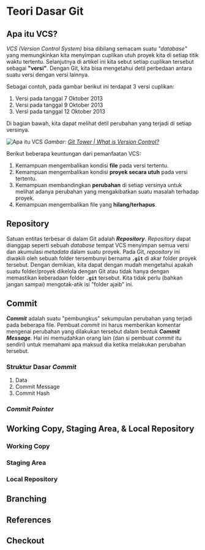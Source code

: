 # Teori Dasar Git

## Apa itu VCS?

*VCS (Version Control System)* bisa dibilang semacam suatu *"database"* yang memungkinkan kita menyimpan cuplikan utuh proyek kita di setiap titik waktu tertentu. Selanjutnya di artikel ini kita sebut setiap cuplikan tersebut sebagai **"versi"**. Dengan Git, kita bisa mengetahui detil perbedaan antara suatu versi dengan versi lainnya.

Sebagai contoh, pada gambar berikut ini terdapat 3 versi cuplikan:
1. Versi pada tanggal 7 Oktober 2013
2. Versi pada tanggal 9 Oktober 2013
3. Versi pada tanggal 12 Oktober 2013

Di bagian bawah, kita dapat melihat detil perubahan yang terjadi di setiap versinya.

![Apa itu VCS](https://www.git-tower.com/learn/content/01-git/01-ebook/en/02-desktop-gui/02-basics/01-what-is-version-control/what-is-vcs.png)
*Gambar: [Git Tower | What is Version Control?](https://www.git-tower.com/learn/git/ebook/en/desktop-gui/basics/what-is-version-control#start)*

Berikut beberapa keuntungan dari pemanfaatan VCS:

1. Kemampuan mengembalikan kondisi **file** pada versi tertentu.
2. Kemampuan mengembalikan kondisi **proyek secara utuh** pada versi tertentu.
3. Kemampuan membandingkan **perubahan** di setiap versinya untuk melihat adanya perubahan yang mengakibatkan suatu masalah terhadap proyek.
4. Kemampuan mengembalikan file yang **hilang/terhapus**. 

## Repository

Satuan entitas terbesar di dalam Git adalah ***Repository***.
*Repository* dapat dianggap seperti sebuah *database* tempat VCS menyimpan semua versi dan akumulasi *metadata* dalam suatu proyek. Pada Git, *repository* ini diwakili oleh sebuah folder tersembunyi bernama **`.git`** di akar folder proyek tersebut.
Dengan demikian, kita dapat dengan mudah mengetahui apakah suatu folder/proyek dikelola dengan Git atau tidak hanya dengan memastikan keberadaan folder **`.git`** tersebut.
Kita tidak perlu (bahkan jangan sampai) mengotak-atik isi "folder ajaib" ini.

## Commit

***Commit*** adalah suatu "pembungkus" sekumpulan perubahan yang terjadi pada beberapa file. Pembuat *commit* ini harus memberikan komentar mengenai perubahan yang dilakukan tersebut dalam bentuk ***Commit Message***. Hal ini memudahkan orang lain (dan si pembuat *commit* itu sendiri) untuk memahami apa maksud dia ketika melakukan perubahan tersebut.

### Struktur Dasar *Commit*

1. Data
2. Commit Message
3. Commit Hash

### *Commit Pointer*

## Working Copy, Staging Area, & Local Repository
### Working Copy
### Staging Area
### Local Repository
## Branching
## References
## Checkout
